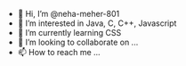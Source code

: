 - 👋 Hi, I’m @neha-meher-801
- 👀 I’m interested in Java, C, C++, Javascript
- 🌱 I’m currently learning CSS
- 💞️ I’m looking to collaborate on ...
- 📫 How to reach me ...

<!---
myhner/myhner is a ✨ special ✨ repository because its `README.md` (this file) appears on your GitHub profile.
You can click the Preview link to take a look at your changes.
--->

